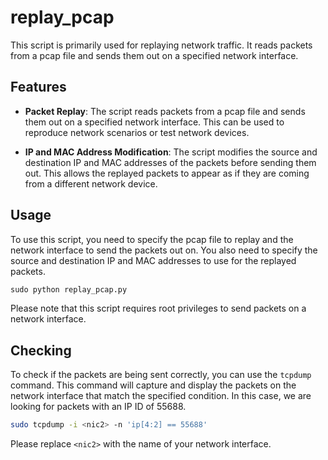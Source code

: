 ﻿# replay_pcap

This script is primarily used for replaying network traffic. It reads packets from a pcap file and sends them out on a specified network interface.

## Features

- **Packet Replay**: The script reads packets from a pcap file and sends them out on a specified network interface. This can be used to reproduce network scenarios or test network devices.

- **IP and MAC Address Modification**: The script modifies the source and destination IP and MAC addresses of the packets before sending them out. This allows the replayed packets to appear as if they are coming from a different network device.


## Usage

To use this script, you need to specify the pcap file to replay and the network interface to send the packets out on. You also need to specify the source and destination IP and MAC addresses to use for the replayed packets.

```python
sudo python replay_pcap.py 
```

Please note that this script requires root privileges to send packets on a network interface.

## Checking

To check if the packets are being sent correctly, you can use the `tcpdump` command. This command will capture and display the packets on the network interface that match the specified condition. In this case, we are looking for packets with an IP ID of 55688.

```bash
sudo tcpdump -i <nic2> -n 'ip[4:2] == 55688'
```

Please replace `<nic2>` with the name of your network interface.
